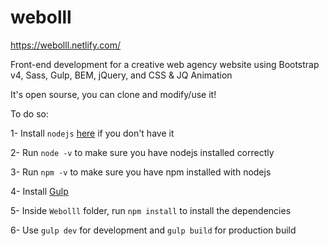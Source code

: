 # webolll

https://webolll.netlify.com/

Front-end development for a creative web agency website using Bootstrap v4, Sass, Gulp, BEM, jQuery, and CSS &amp; JQ Animation

It's open sourse, you can clone and modify/use it!

To do so:

1- Install `nodejs` [here](https://nodejs.org/en/) if you don't have it

2- Run `node -v` to make sure you have nodejs installed correctly

3- Run `npm -v` to make sure you have npm installed with nodejs

4- Install [Gulp](https://gulpjs.com/)

5- Inside `Webolll` folder, run `npm install` to install the dependencies

6- Use `gulp dev` for development and `gulp build` for production build
